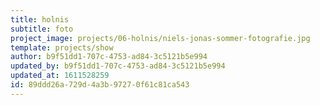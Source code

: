```yaml
---
title: holnis
subtitle: foto
project_image: projects/06-holnis/niels-jonas-sommer-fotografie.jpg
template: projects/show
author: b9f51dd1-707c-4753-ad84-3c5121b5e994
updated_by: b9f51dd1-707c-4753-ad84-3c5121b5e994
updated_at: 1611528259
id: 89ddd26a-729d-4a3b-9727-0f61c81ca543
---
```

